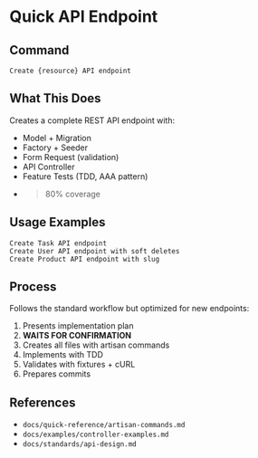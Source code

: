 # Quick API Endpoint

## Command
````
Create {resource} API endpoint
````

## What This Does

Creates a complete REST API endpoint with:
- Model + Migration
- Factory + Seeder
- Form Request (validation)
- API Controller
- Feature Tests (TDD, AAA pattern)
- >80% coverage

## Usage Examples
````
Create Task API endpoint
Create User API endpoint with soft deletes
Create Product API endpoint with slug
````

## Process

Follows the standard workflow but optimized for new endpoints:

1. Presents implementation plan
2. **WAITS FOR CONFIRMATION**
3. Creates all files with artisan commands
4. Implements with TDD
5. Validates with fixtures + cURL
6. Prepares commits

## References

- `docs/quick-reference/artisan-commands.md`
- `docs/examples/controller-examples.md`
- `docs/standards/api-design.md`